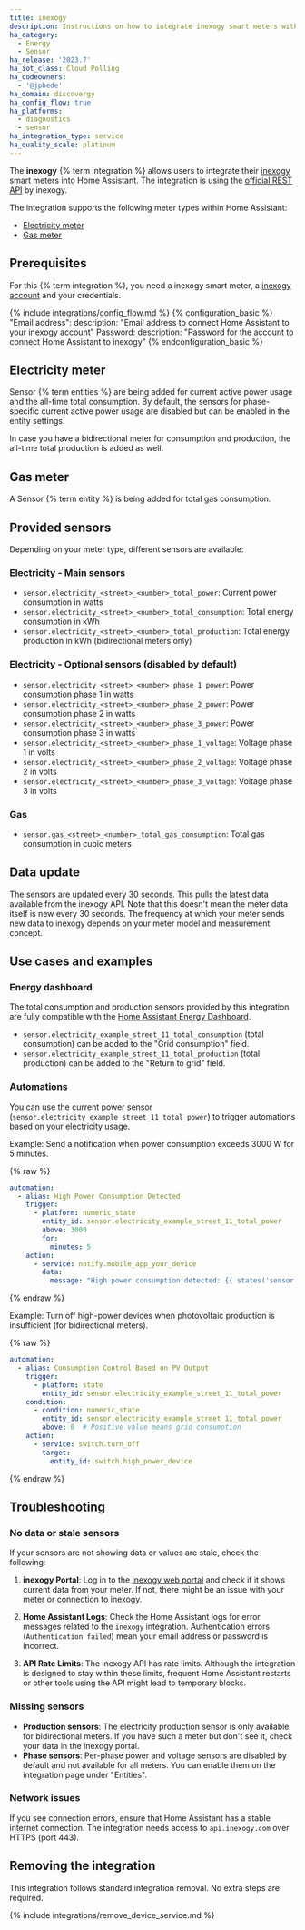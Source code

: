 ```yaml
---
title: inexogy
description: Instructions on how to integrate inexogy smart meters within Home Assistant.
ha_category:
  - Energy
  - Sensor
ha_release: '2023.7'
ha_iot_class: Cloud Polling
ha_codeowners:
  - '@jpbede'
ha_domain: discovergy
ha_config_flow: true
ha_platforms:
  - diagnostics
  - sensor
ha_integration_type: service
ha_quality_scale: platinum
---
```


The **inexogy** {% term integration %} allows users to integrate their [inexogy](https://inexogy.com/) smart meters into Home Assistant.
The integration is using the [official REST API](https://api.inexogy.com/docs/#/) by inexogy.

The integration supports the following meter types within Home Assistant:

- [Electricity meter](#electricity-meter)
- [Gas meter](#gas-meter)

## Prerequisites

For this {% term integration %}, you need a inexogy smart meter, a [inexogy account](https://my.inexogy.com/) and your credentials.

{% include integrations/config_flow.md %}
{% configuration_basic %}
"Email address":
  description: "Email address to connect Home Assistant to your inexogy account"
Password:
  description: "Password for the account to connect Home Assistant to inexogy"
{% endconfiguration_basic %}

## Electricity meter

Sensor {% term entities %} are being added for current active power usage and the all-time total consumption.
By default, the sensors for phase-specific current active power usage are disabled but can be enabled in the entity settings.

In case you have a bidirectional meter for consumption and production, the all-time total production is added as well.

## Gas meter

A Sensor {% term entity %} is being added for total gas consumption.

## Provided sensors

Depending on your meter type, different sensors are available:

### Electricity - Main sensors
- `sensor.electricity_<street>_<number>_total_power`: Current power consumption in watts
- `sensor.electricity_<street>_<number>_total_consumption`: Total energy consumption in kWh
- `sensor.electricity_<street>_<number>_total_production`: Total energy production in kWh (bidirectional meters only)

### Electricity - Optional sensors (disabled by default)
- `sensor.electricity_<street>_<number>_phase_1_power`: Power consumption phase 1 in watts
- `sensor.electricity_<street>_<number>_phase_2_power`: Power consumption phase 2 in watts
- `sensor.electricity_<street>_<number>_phase_3_power`: Power consumption phase 3 in watts
- `sensor.electricity_<street>_<number>_phase_1_voltage`: Voltage phase 1 in volts
- `sensor.electricity_<street>_<number>_phase_2_voltage`: Voltage phase 2 in volts
- `sensor.electricity_<street>_<number>_phase_3_voltage`: Voltage phase 3 in volts

### Gas
- `sensor.gas_<street>_<number>_total_gas_consumption`: Total gas consumption in cubic meters

## Data update

The sensors are updated every 30 seconds. This pulls the latest data available from the inexogy API.
Note that this doesn't mean the meter data itself is new every 30 seconds. The frequency at which your meter sends new data to inexogy depends on your meter model and measurement concept.

## Use cases and examples

### Energy dashboard

The total consumption and production sensors provided by this integration are fully compatible with the [Home Assistant Energy Dashboard](/docs/energy/).

- `sensor.electricity_example_street_11_total_consumption` (total consumption) can be added to the "Grid consumption" field.
- `sensor.electricity_example_street_11_total_production` (total production) can be added to the "Return to grid" field.

### Automations

You can use the current power sensor (`sensor.electricity_example_street_11_total_power`) to trigger automations based on your electricity usage.

Example: Send a notification when power consumption exceeds 3000&nbsp;W for 5 minutes.

{% raw %}

```yaml
automation:
  - alias: High Power Consumption Detected
    trigger:
      - platform: numeric_state
        entity_id: sensor.electricity_example_street_11_total_power
        above: 3000
        for:
          minutes: 5
    action:
      - service: notify.mobile_app_your_device
        data:
          message: "High power consumption detected: {{ states('sensor.electricity_example_street_11_total_power') }} W"
```

{% endraw %}

Example: Turn off high-power devices when photovoltaic production is insufficient (for bidirectional meters).

{% raw %}

```yaml
automation:
  - alias: Consumption Control Based on PV Output
    trigger:
      - platform: state
        entity_id: sensor.electricity_example_street_11_total_power
    condition:
      - condition: numeric_state
        entity_id: sensor.electricity_example_street_11_total_power
        above: 0  # Positive value means grid consumption
    action:
      - service: switch.turn_off
        target:
          entity_id: switch.high_power_device
```

{% endraw %}

## Troubleshooting

### No data or stale sensors

If your sensors are not showing data or values are stale, check the following:

1. **inexogy Portal**: Log in to the [inexogy web portal](https://my.inexogy.com/) and check if it shows current data from your meter. If not, there might be an issue with your meter or connection to inexogy.

2. **Home Assistant Logs**: Check the Home Assistant logs for error messages related to the `inexogy` integration. Authentication errors (`Authentication failed`) mean your email address or password is incorrect.

3. **API Rate Limits**: The inexogy API has rate limits. Although the integration is designed to stay within these limits, frequent Home Assistant restarts or other tools using the API might lead to temporary blocks.

### Missing sensors

- **Production sensors**: The electricity production sensor is only available for bidirectional meters. If you have such a meter but don't see it, check your data in the inexogy portal.
- **Phase sensors**: Per-phase power and voltage sensors are disabled by default and not available for all meters. You can enable them on the integration page under "Entities".

### Network issues

If you see connection errors, ensure that Home Assistant has a stable internet connection. The integration needs access to `api.inexogy.com` over HTTPS (port 443).

## Removing the integration

This integration follows standard integration removal. No extra steps are required.

{% include integrations/remove_device_service.md %}
